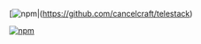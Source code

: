 

[![npm](https://img.shields.io/npm/v/telestack.svg)|(https://github.com/cancelcraft/telestack)

[![npm](https://img.shields.io/npm/v/cancelcraft/ColorUtility.svg)](https://github.com/cancelcraft/ColorUtility)
